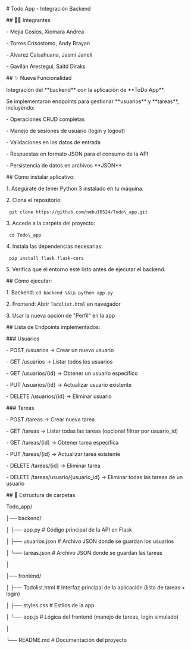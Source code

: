 \# Todo App - Integración Backend



\## 👨‍💻 Integrantes

\- Mejía Cosíos, Xiomara Andrea

\- Torres Crisóstomo, Andy Brayan

\- Alvarez Caisahuana, Jasmi Janeli

\- Gavilán Arestegui, Saitd Diraks



\## ✨ Nueva Funcionalidad

Integración del \*\*backend\*\* con la aplicación de \*\*ToDo App\*\*.  

Se implementaron endpoints para gestionar \*\*usuarios\*\* y \*\*tareas\*\*, incluyendo:

\- Operaciones CRUD completas  

\- Manejo de sesiones de usuario (login y logout)  

\- Validaciones en los datos de entrada  

\- Respuestas en formato JSON para el consumo de la API  

\- Persistencia de datos en archivos \*\*JSON\*\*  



\## Cómo instalar aplicativo:

1\. Asegúrate de tener Python 3 instalado en tu máquina.

2\. Clona el repositorio:  

&nbsp;  `git clone https://github.com/nebu10524/Todo\_app.git`

3\. Accede a la carpeta del proyecto:  

&nbsp;  `cd Todo\_app`

4\. Instala las dependencias necesarias:  

&nbsp;  `pip install flask flask-cors`

5\. Verifica que el entorno esté listo antes de ejecutar el backend.



\## Cómo ejecutar:

1\. Backend: `cd backend \&\& python app.py`

2\. Frontend: Abrir `Todolist.html` en navegador

3\. Usar la nueva opción de "Perfil" en la app



\## Lista de Endpoints implementados:

\### Usuarios

\- POST /usuarios → Crear un nuevo usuario

\- GET /usuarios → Listar todos los usuarios

\- GET /usuarios/{id} → Obtener un usuario específico

\- PUT /usuarios/{id} → Actualizar usuario existente

\- DELETE /usuarios/{id} → Eliminar usuario



\### Tareas

\- POST /tareas → Crear nueva tarea

\- GET /tareas → Listar todas las tareas (opcional filtrar por usuario\_id)

\- GET /tareas/{id} → Obtener tarea específica

\- PUT /tareas/{id} → Actualizar tarea existente

\- DELETE /tareas/{id} → Eliminar tarea

\- DELETE /tareas/usuario/{usuario\_id} → Eliminar todas las tareas de un usuario



\## 📂 Estructura de carpetas

Todo\_app/

│── backend/

│ ├── app.py # Código principal de la API en Flask

│ ├── usuarios.json # Archivo JSON donde se guardan los usuarios

│ └── tareas.json # Archivo JSON donde se guardan las tareas

│

│── frontend/

│ ├── Todolist.html # Interfaz principal de la aplicación (lista de tareas + login)

│ ├── styles.css # Estilos de la app

│ └── app.js # Lógica del frontend (manejo de tareas, login simulado)

│

└── README.md # Documentación del proyecto



